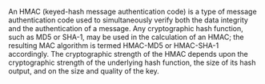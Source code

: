 
An HMAC (keyed-hash message authentication code) is a type of message authentication
code used to simultaneously verify both the data integrity and the authentication of a message.
Any cryptographic hash function, such as MD5 or SHA-1, may be used in the calculation of an HMAC;
the resulting MAC algorithm is termed HMAC-MD5 or HMAC-SHA-1 accordingly.
The cryptographic strength of the HMAC depends upon the cryptographic strength of the underlying
hash function, the size of its hash output, and on the size and quality of the key.
